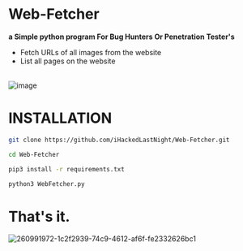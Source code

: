 # Web-Fetcher
**a Simple python program For Bug Hunters Or Penetration Tester's**<br>

* Fetch URLs of all images from the website
* List all pages on the website
 
<br>![image](https://github.com/rootL0r/Web-Fetcher/assets/157466888/c01de2a9-52e1-4fff-aba8-52d5b0cc9edf)




# INSTALLATION
```bash
git clone https://github.com/iHackedLastNight/Web-Fetcher.git

cd Web-Fetcher

pip3 install -r requirements.txt

python3 WebFetcher.py
```

# That's it.<br>
![260991972-1c2f2939-74c9-4612-af6f-fe2332626bc1](https://github.com/rootL0r/Web-Fetcher/assets/157466888/69d74de6-0a37-413e-ac78-c6ddc0859b18)
